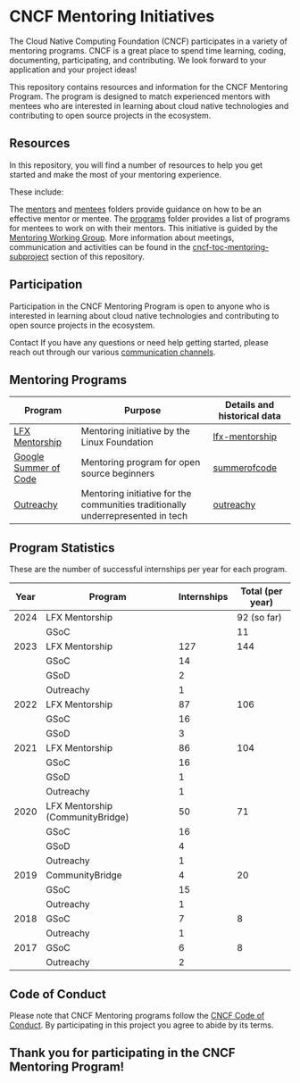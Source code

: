 # CNCF Mentoring Initiatives

The Cloud Native Computing Foundation (CNCF) participates in a variety of mentoring programs. CNCF is a great place to spend time learning, coding, documenting, participating, and contributing. We look forward to your application and your project ideas!

This repository contains resources and information for the CNCF Mentoring Program. The program is designed to match experienced mentors with mentees who are interested in learning about cloud native technologies and contributing to open source projects in the ecosystem.

## Resources
In this repository, you will find a number of resources to help you get started and make the most of your mentoring experience. 

These include:

The [mentors](/mentors#readme) and [mentees](mentees#readme) folders provide guidance on how to be an effective mentor or mentee.
The [programs](/programs#readme) folder provides a list of programs for mentees to work on with their mentors.
This initiative is guided by the [Mentoring Working Group](/cncf-toc-mentoring-subproject#readme). More information about meetings, communication and activities can be found in the  [cncf-toc-mentoring-subproject](/cncf-toc-mentoring-subproject#readme) section of this repository.

## Participation
Participation in the CNCF Mentoring Program is open to anyone who is interested in learning about cloud native technologies and contributing to open source projects in the ecosystem.

Contact
If you have any questions or need help getting started, please reach out through our various [communication channels](/mentoring-wg/communications.md).

## Mentoring Programs

| Program                                                                  | Purpose                                                                           | Details and historical data                       |
| ------------------------------------------------------------------------ | --------------------------------------------------------------------------------- | ------------------------------------------        |
| [LFX Mentorship](https://mentorship.lfx.linuxfoundation.org)             | Mentoring initiative by the Linux Foundation                                      | [lfx-mentorship](/programs/lfx-mentorship#readme) |
| [Google Summer of Code](https://summerofcode.withgoogle.com/)            | Mentoring program for open source beginners                                       | [summerofcode](/programs/summerofcode#readme)     |
| [Outreachy](https://www.outreachy.org)                                   | Mentoring initiative for the communities traditionally underrepresented in tech   | [outreachy](/programs/outreachy#readme)           |

## Program Statistics

These are the number of successful internships per year for each program.

| Year | Program                          | Internships | Total (per year) |
|------|----------------------------------|-------------|------------------|
| 2024 | LFX Mentorship                   |             | 92 (so far)      |
|      | GSoC                             |             | 11               |
| 2023 | LFX Mentorship                   | 127         | 144              |
|      | GSoC                             | 14          |                  |
|      | GSoD                             | 2           |                  |
|      | Outreachy                        | 1           |                  |
| 2022 | LFX Mentorship                   | 87          | 106              |
|      | GSoC                             | 16          |                  |
|      | GSoD                             | 3           |                  |
| 2021 | LFX Mentorship                   | 86          | 104              |
|      | GSoC                             | 16          |                  |
|      | GSoD                             | 1           |                  |
|      | Outreachy                        | 1           |                  |
| 2020 | LFX Mentorship (CommunityBridge) | 50          | 71               |
|      | GSoC                             | 16          |                  |
|      | GSoD                             | 4           |                  |
|      | Outreachy                        | 1           |                  |
| 2019 | CommunityBridge                  | 4           | 20               |
|      | GSoC                             | 15          |                  |
|      | Outreachy                        | 1           |                  |
| 2018 | GSoC                             | 7           | 8                |
|      | Outreachy                        | 1           |                  |
| 2017 | GSoC                             | 6           | 8                |
|      | Outreachy                        | 2           |                  |

## Code of Conduct

Please note that CNCF Mentoring programs follow the [CNCF Code of Conduct](https://github.com/cncf/foundation/blob/master/code-of-conduct.md). By participating in this project you agree to abide by its terms.

## Thank you for participating in the CNCF Mentoring Program!

